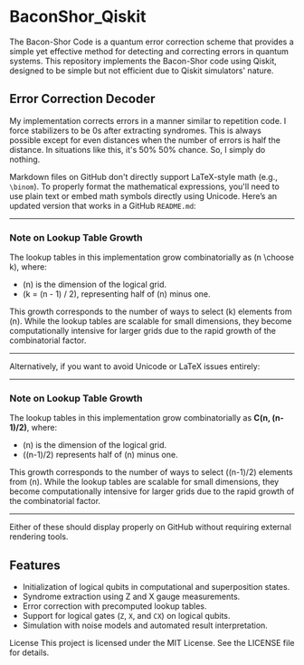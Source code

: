 # BaconShor_Qiskit
The Bacon-Shor Code is a quantum error correction scheme that provides a simple yet effective method for detecting and correcting errors in quantum systems. This repository implements the Bacon-Shor code using Qiskit, designed to be simple but not efficient due to Qiskit simulators' nature.

## Error Correction Decoder
My implementation corrects errors in a manner similar to repetition code. I force stabilizers to be 0s after extracting syndromes. This is always possible except for even distances when the number of errors is half the distance. In situations like this, it's 50% 50% chance. So, I simply do nothing.


Markdown files on GitHub don't directly support LaTeX-style math (e.g., `\binom`). To properly format the mathematical expressions, you'll need to use plain text or embed math symbols directly using Unicode. Here’s an updated version that works in a GitHub `README.md`:

---

### Note on Lookup Table Growth

The lookup tables in this implementation grow combinatorially as \(n \choose k\), where:

- \(n\) is the dimension of the logical grid.
- \(k = (n - 1) / 2\), representing half of \(n\) minus one.

This growth corresponds to the number of ways to select \(k\) elements from \(n\). While the lookup tables are scalable for small dimensions, they become computationally intensive for larger grids due to the rapid growth of the combinatorial factor.

---

Alternatively, if you want to avoid Unicode or LaTeX issues entirely:

---

### Note on Lookup Table Growth

The lookup tables in this implementation grow combinatorially as **C(n, (n-1)/2)**, where:

- \(n\) is the dimension of the logical grid.
- \((n-1)/2\) represents half of \(n\) minus one.

This growth corresponds to the number of ways to select \((n-1)/2\) elements from \(n\). While the lookup tables are scalable for small dimensions, they become computationally intensive for larger grids due to the rapid growth of the combinatorial factor.

---

Either of these should display properly on GitHub without requiring external rendering tools.


## Features

- Initialization of logical qubits in computational and superposition states.
- Syndrome extraction using Z and X gauge measurements.
- Error correction with precomputed lookup tables.
- Support for logical gates (`Z`, `X`, and `CX`) on logical qubits.
- Simulation with noise models and automated result interpretation.


License
This project is licensed under the MIT License. See the LICENSE file for details.
